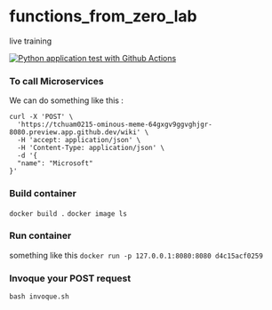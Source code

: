 # functions_from_zero_lab
live training 

[![Python application test with Github Actions](https://github.com/tchuam0215/functions_from_zero_lab/actions/workflows/main.yml/badge.svg)](https://github.com/tchuam0215/functions_from_zero_lab/actions/workflows/main.yml)


### To call Microservices

We can do something like this : 
```
curl -X 'POST' \
  'https://tchuam0215-ominous-meme-64gxgv9ggvghjgr-8080.preview.app.github.dev/wiki' \
  -H 'accept: application/json' \
  -H 'Content-Type: application/json' \
  -d '{
  "name": "Microsoft"
}'
```

### Build container

`docker build .`
`docker image ls`


### Run container 

something like this
`docker run -p 127.0.0.1:8080:8080 d4c15acf0259`

### Invoque your POST request 

`bash invoque.sh`